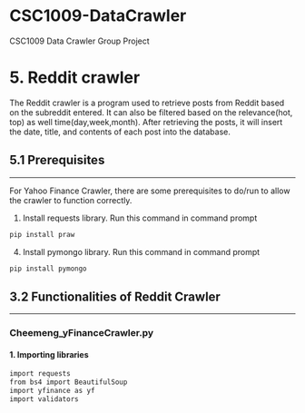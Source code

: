 # CSC1009-DataCrawler
CSC1009 Data Crawler Group Project

# 5. Reddit crawler

The Reddit crawler is a program used to retrieve posts from Reddit based on the subreddit entered. It can also be filtered based on the relevance(hot, top) as well time(day,week,month). After retrieving the posts, it will insert the date, title, and contents of each post into the database.

## 5.1 Prerequisites
---
For Yahoo Finance Crawler, there are some prerequisites to do/run to allow the crawler to function correctly.

1. Install requests library. Run this command in command prompt

```C
pip install praw
```
4. Install pymongo library. Run this command in command prompt

```C
pip install pymongo
```

## 3.2 Functionalities of Reddit Crawler
---
### Cheemeng_yFinanceCrawler.py

#### 1. Importing libraries
```C
import requests
from bs4 import BeautifulSoup
import yfinance as yf
import validators
```
